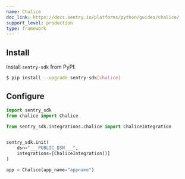 ```yaml
---
name: Chalice
doc_link: https://docs.sentry.io/platforms/python/guides/chalice/
support_level: production
type: framework
---
```


## Install

Install `sentry-sdk` from PyPI:

```bash
$ pip install --upgrade sentry-sdk[chalice]
```

## Configure


```python
import sentry_sdk
from chalice import Chalice

from sentry_sdk.integrations.chalice import ChaliceIntegration


sentry_sdk.init(
    dsn="___PUBLIC_DSN___",
    integrations=[ChaliceIntegration()]
)

app = Chalice(app_name="appname")
```
